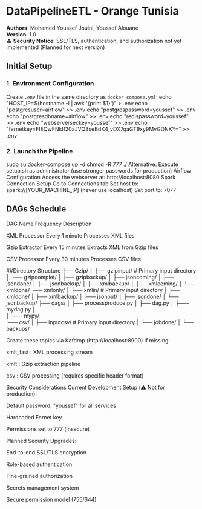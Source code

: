 # DataPipelineETL - Orange Tunisia

**Authors**: Mohamed Youssef Jouini, Youssef Alouane  
**Version**: 1.0  
⚠️ **Security Notice**: SSL/TLS, authentication, and authorization not yet implemented (Planned for next version)

## Initial Setup

### 1. Environment Configuration

Create `.env` file in the same directory as `docker-compose.yml`:
echo "HOST_IP=$(hostname -I | awk '{print $1}')" > .env
echo "postgresuser=airflow" >> .env
echo "postgrespassword=youssef" >> .env
echo "postgresdbname=airflow" >> .env
echo "redispassword=youssef" >> .env
echo "webserverseckey=youssef" >> .env
echo "fernetkey=FIEQwFNkIf20aJVQ3seBdK4_vDX7qaGT9xy9MvGDNKY=" >> .env

### 2. Launch the Pipeline

sudo su
docker-compose up -d
chmod -R 777 ./
Alternative: Execute setup.sh as administrator (use stronger passwords for production)
Airflow Configuration
Access the webserver at: http://localhost:8080
Spark Connection Setup
Go to Connections tab
Set host to: spark://[YOUR_MACHINE_IP] (never use localhost)
Set port to: 7077

## DAGs Schedule

DAG Name	Frequency	Description

XML Processor	Every 1 minute	Processes XML files

Gzip Extractor	Every 15 minutes	Extracts XML from Gzip files

CSV Processor	Every 30 minutes	Processes CSV files


##Directory Structure
├── Gzip/
│   ├── gzipinput/    # Primary input directory
│   ├── gzipcomplet/
│   ├── gzipbackup/
│   ├── jsoncoming/
│   ├── jsondone/
│   ├── jsonbackup/
│   ├── xmlbackup/
│   ├── xmlcoming/
│   └── xmldone/
├── xmlonly/
│   ├── xmlin/        # Primary input directory
│   ├── xmldone/
│   ├── xmlbackup/
│   ├── jsonout/
│   ├── jsondone/
│   └── jsonbackup/
├── dags/
│   ├── processproduce.py
│   ├── dag.py
│   ├──-mydag.py
│   
│ 
├── mypy/            
├── csv/
│   ├── inputcsv/     # Primary input directory
│   ├── jobdone/
│   └── backups/



Create these topics via Kafdrop (http://localhost:8900) if missing:

xmlt_fast : XML processing stream

xmlt : Gzip extraction pipeline

csv : CSV processing (requires specific header format)

Security Considerations
Current Development Setup (⚠️ Not for production):

Default password: "youssef" for all services

Hardcoded Fernet key

Permissions set to 777 (insecure)

Planned Security Upgrades:

End-to-end SSL/TLS encryption

Role-based authentication

Fine-grained authorization

Secrets management system

Secure permission model (755/644)
